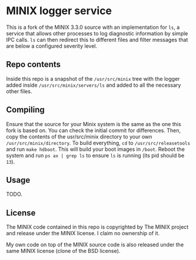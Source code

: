# MINIX logger service

This is a fork of the MINIX 3.3.0 source with an implementation for `ls`, a
service that allows other processes to log diagnostic information by simple IPC
calls. `ls` can then redirect this to different files and filter messages that
are below a configured severity level.

## Repo contents

Inside this repo is a snapshot of the `/usr/src/minix` tree with the logger added
inside `/usr/src/minix/servers/ls` and added to all the necessary other files.

## Compiling

Ensure that the source for your Minix system is the same as the one this fork is
based on. You can check the initial commit for differences. Then, copy the
contents of the usr/src/minix directory to your own `/usr/src/minix/directory`. To
build everything, `cd` to `/usr/src/releasetools` and run `make hdboot`. This will
build your boot images in `/boot`. Reboot the system and run `ps ax | grep ls` to
ensure `ls` is running (its pid should be `13`).

## Usage

TODO.

## License

The MINIX code contained in this repo is copyrighted by The MINIX project and
release under the MINIX license. I claim no ownership of it.

My own code on top of the MINIX source code is also released under the same MINIX
license (clone of the BSD license).
